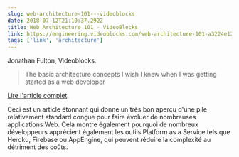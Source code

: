 ```yaml
---
slug: web-architecture-101---videoblocks
date: 2018-07-12T21:10:37.292Z
title: Web Architecture 101 - VideoBlocks
link: https://engineering.videoblocks.com/web-architecture-101-a3224e126947
tags: ['link', 'architecture']
---
```

Jonathan Fulton, Videoblocks:

> The basic architecture concepts I wish I knew when I was getting started as a web developer
> 


[Lire l'article complet](https://engineering.videoblocks.com/web-architecture-101-a3224e126947).

Ceci est un article étonnant qui donne un très bon aperçu d'une pile relativement standard conçue pour faire évoluer de nombreuses applications Web. Cela montre également pourquoi de nombreux développeurs apprécient également les outils Platform as a Service tels que Heroku, Firebase ou AppEngine, qui peuvent réduire la complexité au détriment des coûts.
